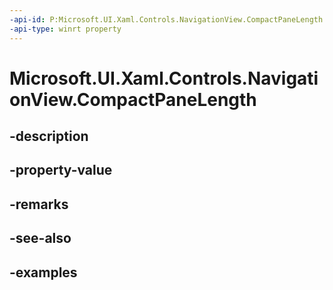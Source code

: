 ```yaml
---
-api-id: P:Microsoft.UI.Xaml.Controls.NavigationView.CompactPaneLength
-api-type: winrt property
---
```


<!-- Property syntax.
public double CompactPaneLength { get;  set; }
-->

# Microsoft.UI.Xaml.Controls.NavigationView.CompactPaneLength

## -description

## -property-value

## -remarks

## -see-also

## -examples

